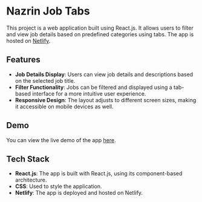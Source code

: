 # Nazrin Job Tabs

This project is a web application built using React.js. It allows users to filter and view job details based on predefined categories using tabs. The app is hosted on [Netlify](https://nazrin-job-tabs.netlify.app/).

## Features

- **Job Details Display**: Users can view job details and descriptions based on the selected job title.
- **Filter Functionality**: Jobs can be filtered and displayed using a tab-based interface for a more intuitive user experience.
- **Responsive Design**: The layout adjusts to different screen sizes, making it accessible on mobile devices as well.

## Demo

You can view the live demo of the app [here](https://nazrin-job-tabs.netlify.app/).

## Tech Stack

- **React.js**: The app is built with React.js, using its component-based architecture.
- **CSS**: Used to style the application.
- **Netlify**: The app is deployed and hosted on Netlify.
